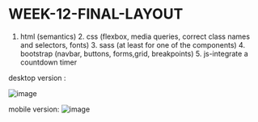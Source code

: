 # WEEK-12-FINAL-LAYOUT
1. html (semantics) 2. css (flexbox, media queries, correct class names and selectors, fonts)  3. sass (at least for one of the components) 4. bootstrap (navbar, buttons, forms,grid, breakpoints) 5. js-integrate a countdown timer 


desktop version :

![image](https://user-images.githubusercontent.com/117738625/222309963-9fa97bcb-b45f-4484-bd32-914a7c09cdc3.png)

mobile version:
![image](https://user-images.githubusercontent.com/117738625/222310083-4832275e-e781-431c-9759-8bbd4ac6e848.png)



